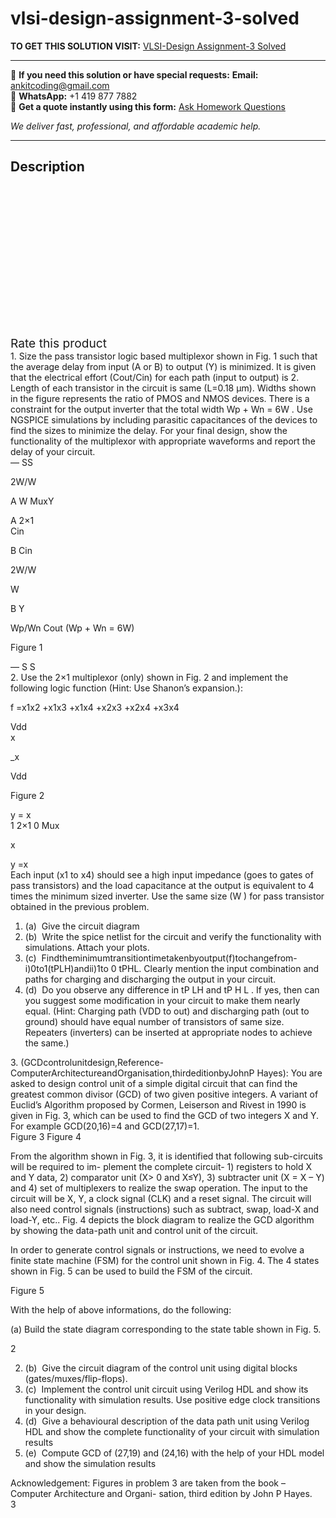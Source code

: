 # vlsi-design-assignment-3-solved
**TO GET THIS SOLUTION VISIT:** [VLSI-Design Assignment-3 Solved](https://www.ankitcodinghub.com/product/vlsi-design-assignment-3-solved/)


---

📩 **If you need this solution or have special requests:** **Email:** ankitcoding@gmail.com  
📱 **WhatsApp:** +1 419 877 7882  
📄 **Get a quote instantly using this form:** [Ask Homework Questions](https://www.ankitcodinghub.com/services/ask-homework-questions/)

*We deliver fast, professional, and affordable academic help.*

---

<h2>Description</h2>



<div class="kk-star-ratings kksr-auto kksr-align-center kksr-valign-top" data-payload="{&quot;align&quot;:&quot;center&quot;,&quot;id&quot;:&quot;95238&quot;,&quot;slug&quot;:&quot;default&quot;,&quot;valign&quot;:&quot;top&quot;,&quot;ignore&quot;:&quot;&quot;,&quot;reference&quot;:&quot;auto&quot;,&quot;class&quot;:&quot;&quot;,&quot;count&quot;:&quot;0&quot;,&quot;legendonly&quot;:&quot;&quot;,&quot;readonly&quot;:&quot;&quot;,&quot;score&quot;:&quot;0&quot;,&quot;starsonly&quot;:&quot;&quot;,&quot;best&quot;:&quot;5&quot;,&quot;gap&quot;:&quot;4&quot;,&quot;greet&quot;:&quot;Rate this product&quot;,&quot;legend&quot;:&quot;0\/5 - (0 votes)&quot;,&quot;size&quot;:&quot;24&quot;,&quot;title&quot;:&quot;VLSI-Design Assignment-3 Solved&quot;,&quot;width&quot;:&quot;0&quot;,&quot;_legend&quot;:&quot;{score}\/{best} - ({count} {votes})&quot;,&quot;font_factor&quot;:&quot;1.25&quot;}">

<div class="kksr-stars">

<div class="kksr-stars-inactive">
            <div class="kksr-star" data-star="1" style="padding-right: 4px">


<div class="kksr-icon" style="width: 24px; height: 24px;"></div>
        </div>
            <div class="kksr-star" data-star="2" style="padding-right: 4px">


<div class="kksr-icon" style="width: 24px; height: 24px;"></div>
        </div>
            <div class="kksr-star" data-star="3" style="padding-right: 4px">


<div class="kksr-icon" style="width: 24px; height: 24px;"></div>
        </div>
            <div class="kksr-star" data-star="4" style="padding-right: 4px">


<div class="kksr-icon" style="width: 24px; height: 24px;"></div>
        </div>
            <div class="kksr-star" data-star="5" style="padding-right: 4px">


<div class="kksr-icon" style="width: 24px; height: 24px;"></div>
        </div>
    </div>

<div class="kksr-stars-active" style="width: 0px;">
            <div class="kksr-star" style="padding-right: 4px">


<div class="kksr-icon" style="width: 24px; height: 24px;"></div>
        </div>
            <div class="kksr-star" style="padding-right: 4px">


<div class="kksr-icon" style="width: 24px; height: 24px;"></div>
        </div>
            <div class="kksr-star" style="padding-right: 4px">


<div class="kksr-icon" style="width: 24px; height: 24px;"></div>
        </div>
            <div class="kksr-star" style="padding-right: 4px">


<div class="kksr-icon" style="width: 24px; height: 24px;"></div>
        </div>
            <div class="kksr-star" style="padding-right: 4px">


<div class="kksr-icon" style="width: 24px; height: 24px;"></div>
        </div>
    </div>
</div>


<div class="kksr-legend" style="font-size: 19.2px;">
            <span class="kksr-muted">Rate this product</span>
    </div>
    </div>
<div class="page" title="Page 1">
<div class="layoutArea">
<div class="column">
1. Size the pass transistor logic based multiplexor shown in Fig. 1 such that the average delay from input (A or B) to output (Y) is minimized. It is given that the electrical effort (Cout/Cin) for each path (input to output) is 2. Length of each transistor in the circuit is same (L=0.18 μm). Widths shown in the figure represents the ratio of PMOS and NMOS devices. There is a constraint for the output inverter that the total width Wp + Wn = 6W . Use NGSPICE simulations by including parasitic capacitances of the devices to find the sizes to minimize the delay. For your final design, show the functionality of the multiplexor with appropriate waveforms and report the delay of your circuit.

</div>
</div>
<div class="layoutArea">
<div class="column">
— SS

2W/W

A W MuxY

</div>
</div>
<div class="layoutArea">
<div class="column">
A 2×1

</div>
</div>
<div class="layoutArea">
<div class="column">
Cin

B Cin

</div>
<div class="column">
2W/W

W

</div>
<div class="column">
B Y

Wp/Wn Cout (Wp + Wn = 6W)

Figure 1

</div>
<div class="column">
— S S

</div>
</div>
<div class="layoutArea">
<div class="column">
2. Use the 2×1 multiplexor (only) shown in Fig. 2 and implement the following logic function (Hint: Use Shanon’s expansion.):

f =x1x2 +x1x3 +x1x4 +x2x3 +x2x4 +x3x4

</div>
</div>
<div class="layoutArea">
<div class="column">
Vdd

</div>
<div class="column">
x

_x

</div>
<div class="column">
Vdd

Figure 2

</div>
</div>
<div class="layoutArea">
<div class="column">
y = x

</div>
<div class="column">
1 2×1 0 Mux

x

</div>
<div class="column">
y =x

</div>
</div>
<div class="layoutArea">
<div class="column">
Each input (x1 to x4) should see a high input impedance (goes to gates of pass transistors) and the load capacitance at the output is equivalent to 4 times the minimum sized inverter. Use the same size (W ) for pass transistor obtained in the previous problem.

</div>
</div>
</div>
<div class="page" title="Page 2">
<div class="layoutArea">
<div class="column">
<ol>
<li>(a) &nbsp;Give the circuit diagram</li>
<li>(b) &nbsp;Write the spice netlist for the circuit and verify the functionality with simulations. Attach your plots.</li>
<li>(c) &nbsp;Findtheminimumtransitiontimetakenbyoutput(f)tochangefrom-i)0to1(tPLH)andii)1to 0 tPHL. Clearly mention the input combination and paths for charging and discharging the output in your circuit.</li>
<li>(d) &nbsp;Do you observe any difference in tP LH and tP H L . If yes, then can you suggest some modification in your circuit to make them nearly equal. (Hint: Charging path (VDD to out) and discharging path (out to ground) should have equal number of transistors of same size. Repeaters (inverters) can be inserted at appropriate nodes to achieve the same.)</li>
</ol>
3. (GCDcontrolunitdesign,Reference-ComputerArchitectureandOrganisation,thirdeditionbyJohnP Hayes): You are asked to design control unit of a simple digital circuit that can find the greatest common divisor (GCD) of two given positive integers. A variant of Euclid’s Algorithm proposed by Cormen, Leiserson and Rivest in 1990 is given in Fig. 3, which can be used to find the GCD of two integers X and Y. For example GCD(20,16)=4 and GCD(27,17)=1.

</div>
</div>
<div class="layoutArea">
<div class="column">
Figure 3 Figure 4

From the algorithm shown in Fig. 3, it is identified that following sub-circuits will be required to im- plement the complete circuit- 1) registers to hold X and Y data, 2) comparator unit (X&gt; 0 and X≤Y), 3) subtracter unit (X = X – Y) and 4) set of multiplexers to realize the swap operation. The input to the circuit will be X, Y, a clock signal (CLK) and a reset signal. The circuit will also need control signals (instructions) such as subtract, swap, load-X and load-Y, etc.. Fig. 4 depicts the block diagram to realize the GCD algorithm by showing the data-path unit and control unit of the circuit.

In order to generate control signals or instructions, we need to evolve a finite state machine (FSM) for the control unit shown in Fig. 4. The 4 states shown in Fig. 5 can be used to build the FSM of the circuit.

</div>
</div>
<div class="layoutArea">
<div class="column">
Figure 5

With the help of above informations, do the following:

(a) Build the state diagram corresponding to the state table shown in Fig. 5.

</div>
</div>
<div class="layoutArea">
<div class="column">
2

</div>
</div>
</div>
<div class="page" title="Page 3">
<div class="layoutArea">
<div class="column">
<ol start="2">
<li>(b) &nbsp;Give the circuit diagram of the control unit using digital blocks (gates/muxes/flip-flops).</li>
<li>(c) &nbsp;Implement the control unit circuit using Verilog HDL and show its functionality with simulation results. Use positive edge clock transitions in your design.</li>
<li>(d) &nbsp;Give a behavioural description of the data path unit using Verilog HDL and show the complete functionality of your circuit with simulation results</li>
<li>(e) &nbsp;Compute GCD of (27,19) and (24,16) with the help of your HDL model and show the simulation results</li>
</ol>
Acknowledgement: Figures in problem 3 are taken from the book – Computer Architecture and Organi- sation, third edition by John P Hayes.

</div>
</div>
<div class="layoutArea">
<div class="column">
3

</div>
</div>
</div>
